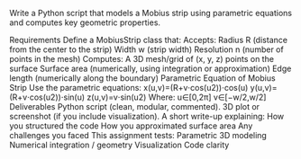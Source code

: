 Write a Python script that models a Mobius strip using parametric equations and computes key geometric properties.

Requirements Define a MobiusStrip class that: Accepts: Radius R (distance from the center to the strip) Width w (strip width) Resolution n (number of points in the mesh) Computes: A 3D mesh/grid of (x, y, z) points on the surface Surface area (numerically, using integration or approximation) Edge length (numerically along the boundary)
Parametric Equation of Mobius Strip Use the parametric equations: x(u,v)=(R+v⋅cos⁡(u2))⋅cos⁡(u) y(u,v)=(R+v⋅cos⁡(u2))⋅sin⁡(u) z(u,v)=v⋅sin⁡(u2) Where: u∈[0,2π] v∈[−w/2,w/2]
Deliverables Python script (clean, modular, commented). 3D plot or screenshot (if you include visualization). A short write-up explaining: How you structured the code How you approximated surface area Any challenges you faced This assignment tests: Parametric 3D modeling Numerical integration / geometry Visualization Code clarity
